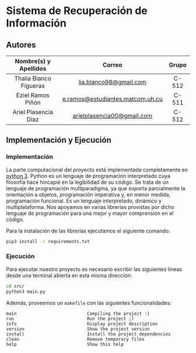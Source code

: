 # Sistema de Recuperación de Información

## Autores

| **Nombre(s) y Apellidos** |            **Correo**            | **Grupo** |
| :-----------------------: | :------------------------------: | :-------: |
|  Thalia Blanco Figueras   |      lia.blanco98@gmail.com      |   C-512   |
|     Eziel Ramos Piñón     | e.ramos@estudiantes.matcom.uh.cu |   C-511   |
|   Ariel Plasencia Díaz    |    arielplasencia00@gmail.com    |   C-512   |

## Implementación y Ejecución

### Implementación

La parte computacional del proyecto está implementada completamente en [python 3]((https://es.wikipedia.org/wiki/Python)). Python es un lenguaje de programación interpretado cuya filosofía hace hincapié en la legibilidad de su código. Se trata de un lenguaje de programación multiparadigma, ya que soporta parcialmente la orientación a objetos, programación imperativa y, en menor medida, programación funcional. Es un lenguaje interpretado, dinámico y multiplataforma. Nos apoyamos en varias librerías provistas por dicho lenguaje de  programación para una mejor y mayor comprensión en el código. 

Para la instalación de las librerías ejecutamos el siguiente comando:

```bash
pip3 install -r requirements.txt
```

### Ejecución

Para ejecutar nuestro proyecto es necesario escribir las siguientes líneas desde una terminal abierta en esta misma dirección:

```bash
cd src/
python3 main.py
```

Además, proveemos un `makefile` con las siguientes funcionalidades:

```text
main                           Compiling the project :)
run                            Run the project ;)
info                           Display project description
version                        Show the project version
install                        Install the project dependencies
clean                          Remove temporary files
help                           Show this help
```






